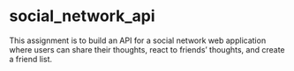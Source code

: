 # social_network_api
This assignment is to build an API for a social network web application where users can share their thoughts, react to friends’ thoughts, and create a friend list.
